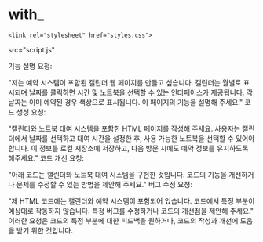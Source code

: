 # with_

    <link rel="stylesheet" href="styles.css">

src="script.js"

기능 설명 요청:

"저는 예약 시스템이 포함된 캘린더 웹 페이지를 만들고 싶습니다. 캘린더는 월별로 표시되며 날짜를 클릭하면 시간 및 노트북을 선택할 수 있는 인터페이스가 제공됩니다. 각 날짜는 이미 예약된 경우 색상으로 표시됩니다. 이 페이지의 기능을 설명해 주세요."
코드 생성 요청:

"캘린더와 노트북 대여 시스템을 포함한 HTML 페이지를 작성해 주세요. 사용자는 캘린더에서 날짜를 선택하고 대여 시간을 설정한 후, 사용 가능한 노트북을 선택할 수 있어야 합니다. 이 정보를 로컬 저장소에 저장하고, 다음 방문 시에도 예약 정보를 유지하도록 해주세요."
코드 개선 요청:

"아래 코드는 캘린더와 노트북 대여 시스템을 구현한 것입니다. 코드의 기능을 개선하거나 문제를 수정할 수 있는 방법을 제안해 주세요."
버그 수정 요청:

"제 HTML 코드에는 캘린더와 예약 시스템이 포함되어 있습니다. 코드에서 특정 부분이 예상대로 작동하지 않습니다. 특정 버그를 수정하거나 코드의 개선점을 제안해 주세요."
이러한 요청은 코드의 특정 부분에 대한 피드백을 원하거나, 코드의 작성과 개선에 도움을 받기 위한 것입니다.
